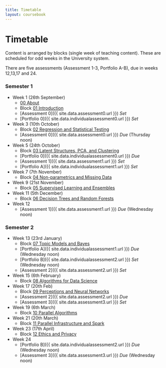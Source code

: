 ```yaml
---
title: Timetable
layout: coursebook
---
```


# Timetable

Content is arranged by blocks (single week of teaching content). These are scheduled for odd weeks in the University system.

There are five assessments (Assessment 1-3, Portfolio A-B), due in weeks 12,13,17 and 24.

### Semester 1

* Week 1 (26th September)
  * [00 About](coursebook/00.md)
  * Block [01 Introduction](coursebook/01.md)
  * [Assessment 0]({{ site.data.assessment0.url }}) *Set*
  * [Portfolio 0]({{ site.data.individualassessment0.url }}) *Set*
* Week 3 (10th October)
  * Block [02 Regression and Statistical Testing](coursebook/02.md)
  * [Assessment 0]({{ site.data.assessment0.url }}) *Due* (Thursday noon)
* Week 5 (24th October)
  * Block [03 Latent Structures, PCA, and Clustering](coursebook/03.md)
  * [Portfolio 0]({{ site.data.individualassessment0.url }}) *Due*
  * [Assessment 1]({{ site.data.assessment1.url }}) *Set*
  * [Portfolio A]({{ site.data.individualassessment1.url }}) *Set*
* Week 7 (7th November)
  * Block [04 Non-parametrics and Missing Data](coursebook/04.md)
* Week 9 (21st November)
  * Block [05 Supervised Learning and Ensembles](coursebook/05.md)
* Week 11 (5th December)
  * Block [06 Decision Trees and Random Forests](coursebook/06.md)
* Week 12
  * [Assessment 1]({{ site.data.assessment1.url }}) *Due* (Wednesday noon)

### Semester 2

* Week 13 (23rd January)
  * Block [07 Topic Models and Bayes](coursebook/07.md)
  * [Portfolio A]({{ site.data.individualassessment1.url }}) *Due* (Wednesday noon)
  * [Portfolio B]({{ site.data.individualassessment2.url }}) *Set* (Wednesday noon)
  * [Assessment 2]({{ site.data.assessment2.url }}) *Set*
* Week 15 (6th February)
  * Block [08 Algorithms for Data Science](coursebook/08.md)
* Week 17 (20th Feb)
  * Block [09 Perceptions and Neural Networks](coursebook/09.md)
  * [Assessment 2]({{ site.data.assessment2.url }}) *Due*
  * [Assessment 3]({{ site.data.assessment3.url }}) *Set*
* Week 19 (6th March)
  * Block [10 Parallel Algorithms](coursebook/10.md)
* Week 21 (20th March)
  * Block [11 Parallel Infrastructure and Spark](coursebook/11.md)
* Week 23 (17th April)
  * Block [12 Ethics and Privacy](coursebook/12.md)
* Week 24
  * [Portfolio B]({{ site.data.individualassessment2.url }}) *Due* (Wednesday noon)
  * [Assessment 3]({{ site.data.assessment3.url }}) *Due* (Wednesday noon)
